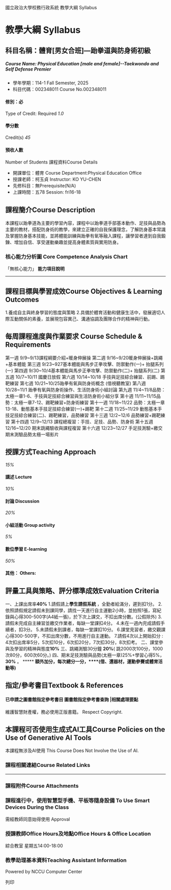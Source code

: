 國立政治大學校務行政系統 教學大綱 Syllabus
# 教學大綱 Syllabus
##  科目名稱：體育[男女合班]—跆拳道與防身術初級 
#####  Course Name: Physical Education [male and female]--Taekwondo and Self Defense Premier
  * 學年學期：114-1 Fall Semester, 2025 
  * 科目代碼：002348011 Course No.002348011


#### 修別：必
Type of Credit: Required 
_1.0_
#### 學分數
Credit(s)
_45_
#### 預收人數
Number of Students
課程資料Course Details
  * 開課單位：體育 Course Department:Physical Education Office 
  * 授課老師：柯玉貞 Instructor: KO YU-CHEN 
  * 先修科目：無Prerequisite(N/A)
  * 上課時間：五78 Session: fri16-18


##  課程簡介Course Description
本課程以跆拳道為主要的學習內容，課程中以跆拳道手部基本動作、足技與品勢為主要的教材，搭配防身術的教學，來建立正確的自我保護理念，了解防身基本常識及掌握防身基本技能，並將體能訓練與跆拳有氧等融入課程，讓學習者達到自我鍛鍊、增加自信、享受運動樂趣並提高身體素質與實用防身。
###  核心能力分析圖 Core Competence Analysis Chart
「無核心能力」 
**能力項目說明**
* * *
##  課程目標與學習成效Course Objectives & Learning Outcomes 
1.養成自主與終身學習的態度與策略
2.具備於體育活動和健康生活中，發展適切人際互動關係的素養，並展現包容異己、溝通協調及團隊合作的精神與行動。
##  每周課程進度與作業要求 Course Schedule & Requirements
第一週 9/9~9/13課程綱要介紹+暖身伸展操
第二週 9/16~9/20暖身伸展操+跳繩+基本體能
第三週 9/23~927基本體能與馬步正拳攻擊、防禦動作(一)+ 抬腿系列(一)
第四週 9/30~10/4基本體能與馬步正拳攻擊、防禦動作(二)+ 抬腿系列(二)
第五週 10/7~10/11 國慶日放假
第六週 10/14~10/18 手技與足技綜合練習、前踢、踢靶練習
第七週 10/21~10/25跆拳有氧與防身術概念 (借視聽教室)
第八週 10/28~11/1 跆拳有氧與防身術操作、生活防身術小組討論
第九週 11/4~11/8品勢：太極一章1-6、手技與足技綜合練習與生活防身術小組分享
第十週 11/11~11/15品勢：太極一章7-12、踢靶練習+防身術練習
第十一週 11/18~11/22 品勢：太極一章13-18、動態基本手技足技綜合練習(一)+踢靶
第十二週 11/25~11/29 動態基本手技足技綜合練習(二)、踢靶練習，品勢練習
第十三週 12/2~12/6 品勢練習+踢靶練習
第十四週 12/9~12/13 課程總複習：手技、足技、品勢、防身術
第十五週 12/16~12/20 期末跳繩驗收與課程複習
第十六週 12/23~12/27 手足技測驗+繳交期末測驗品勢太極一場影片
##  授課方式Teaching Approach
_15%_
####  講述 Lecture
_10%_
####  討論 Discussion
_20%_
####  小組活動 Group activity
_5%_
####  數位學習 E-learning
_50%_
####  其他： Others:
##  評量工具與策略、評分標準成效Evaluation Criteria
一、上課出席率**40%**
1.請假請上**學生請假系統** ，全勤者給滿分，遲到扣1分。
2.依照請假規定請假未到課同學，請找一天進行自主運動2小時，並拍照1張，寫紀錄與心得300-500字(A4紙一張)，於下次上課交，不扣出席分數。(公假除外)
3.請假未完成自主練習並繳交作業者，每缺一堂課扣4分。
4.未在一週內完成請假手續者，扣3分。
5.未請假未到課者，每缺一堂課扣10分。
6.課堂見習者，繳交觀課心得300-500字，不扣出席分數，不用進行自主運動。
7.請假4次以上開始扣分 : 4次扣出席率5分，5次扣10分，6次扣20分，7次扣30分，8次扣考。
二、課堂參與及學習的精神與態度**10%**
三、跳繩測驗30分鐘 **20%**( 跳2000次100分，1000次80分，600次60分。)
四、期末足技測驗與品勢(太極一章)25%+學習心得5%，**30%** 。
***** **額外加分，每次總分一分，****(****借、還器材，運動參賽或體育活動等****)**
##  指定/參考書目Textbook & References
####  已申請之圖書館指定參考書目  圖書館指定參考書查詢 |相關處理要點
維護智慧財產權，務必使用正版書籍。 Respect Copyright.
##  本課程可否使用生成式AI工具Course Policies on the Use of Generative AI Tools
本課程無涉及AI使用 This Course Does Not Involve the Use of AI.
###  課程相關連結Course Related Links
* * *
###  課程附件Course Attachments
###  課程進行中，使用智慧型手機、平板等隨身設備 To Use Smart Devices During the Class
需經教師同意始得使用  Approval
###  授課教師Office Hours及地點Office Hours & Office Location
綜合教室
星期五14:00-18:00
###  教學助理基本資料Teaching Assistant Information
Powered by NCCU Computer Center
  
列印
